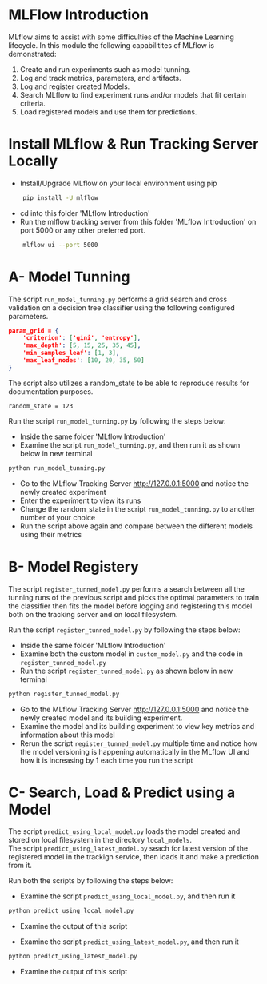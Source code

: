 # MLFlow Introduction
MLflow aims to assist with some difficulties of the Machine Learning lifecycle. 
In this module the following capabilitites of MLflow is demonstrated:
1) Create and run experiments such as model tunning.
2) Log and track metrics, parameters, and artifacts. 
3) Log and register created Models.
4) Search MLflow to find experiment runs and/or models that fit certain criteria.
5) Load registered models and use them for predictions.

# Install MLflow & Run Tracking Server Locally
- Install/Upgrade MLflow on your local environment using pip
```sh
    pip install -U mlflow
```
- cd into this folder 'MLflow Introduction'
- Run the mlflow tracking server from this folder 'MLflow Introduction' on port 5000 or any other preferred port.
```sh
    mlflow ui --port 5000
```

# A- Model Tunning
The script <code>run_model_tunning.py</code> performs a grid search and cross validation on a decision tree classifier using the following configured parameters.

```json
param_grid = {
    'criterion': ['gini', 'entropy'],
    'max_depth': [5, 15, 25, 35, 45],
    'min_samples_leaf': [1, 3],
    'max_leaf_nodes': [10, 20, 35, 50]
}
```
The script also utilizes a random_state to be able to reproduce results for documentation purposes.
```
random_state = 123
```
Run the script <code>run_model_tunning.py</code> by following the steps below:
- Inside the same folder 'MLflow Introduction'
- Examine the script <code>run_model_tunning.py</code>, and then run it as shown below in new terminal
```sh
python run_model_tunning.py
```
- Go to the MLflow Tracking Server http://127.0.0.1:5000 and notice the newly created experiment
- Enter the experiment to view its runs
- Change the random_state in the script <code>run_model_tunning.py</code> to another number of your choice
- Run the script above again and compare between the different models using their metrics

# B- Model Registery
The script <code>register_tunned_model.py</code> performs a search between all the tunning runs of the previous script and picks the optimal parameters to train the classifier then fits the model before logging and registering this model both on the tracking server and on local filesystem.

Run the script <code>register_tunned_model.py</code> by following the steps below:
- Inside the same folder 'MLflow Introduction'
- Examine both the custom model in <code>custom_model.py</code> and the code in <code>register_tunned_model.py</code>
- Run the script <code>register_tunned_model.py</code> as shown below in new terminal
```sh
python register_tunned_model.py
```
- Go to the MLflow Tracking Server http://127.0.0.1:5000 and notice the newly created model and its building experiment.
- Examine the model and its building experiment to view key metrics and information about this model
- Rerun the script <code>register_tunned_model.py</code> multiple time and notice how the model versioning is happening automatically in the MLflow UI and how it is increasing by 1 each time you run the script

# C- Search, Load & Predict using a Model
The script <code>predict_using_local_model.py</code> loads the model created and stored on local filesystem in the directory <code>local_models</code>.<br/>
The script <code>predict_using_latest_model.py</code> seach for latest version of the registered model in the trackign service, then loads it and make a prediction from it.

Run both the scripts by following the steps below:
- Examine the script <code>predict_using_local_model.py</code>, and then run it
```sh
python predict_using_local_model.py
```
- Examine the output of this script

- Examine the script <code>predict_using_latest_model.py</code>, and then run it
```sh
python predict_using_latest_model.py
```
- Examine the output of this script